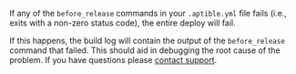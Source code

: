 If any of the `before_release` commands in your `.aptible.yml` file fails (i.e., exits with a non-zero status code), the entire deploy will fail.

If this happens, the build log will contain the output of the `before_release` command that failed. This should aid in debugging the root cause of the problem. If you have questions please [contact support](http://contact.aptible.com).
